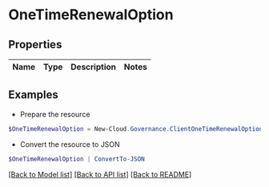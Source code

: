 # OneTimeRenewalOption
## Properties

Name | Type | Description | Notes
------------ | ------------- | ------------- | -------------

## Examples

- Prepare the resource
```powershell
$OneTimeRenewalOption = New-Cloud.Governance.ClientOneTimeRenewalOption 
```

- Convert the resource to JSON
```powershell
$OneTimeRenewalOption | ConvertTo-JSON
```

[[Back to Model list]](../README.md#documentation-for-models) [[Back to API list]](../README.md#documentation-for-api-endpoints) [[Back to README]](../README.md)

